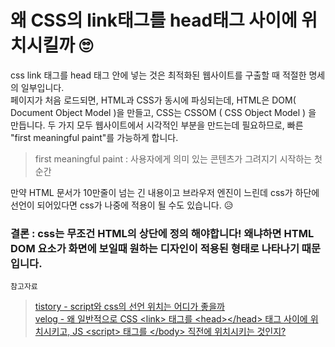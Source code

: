 # 왜 CSS의 link태그를 head태그 사이에 위치시킬까 🙄

css link 태그를 head 태그 안에 넣는 것은 최적화된 웹사이트를 구출할 때 적절한 명세의 일부입니다.  
 페이지가 처음 로드되면, HTML과 CSS가 동시에 파싱되는데, HTML은 DOM( Document Object Model )을 만들고, CSS는 CSSOM ( CSS Object Model ) 을 만듭니다. 두 가지 모두 웹사이트에서 시각적인 부분을 만드는데 필요하므로, 빠른 "first meaningful paint"를 가능하게 합니다.

>  first meaningful paint : 사용자에게 의미 있는 콘텐츠가 그려지기 시작하는 첫 순간 

  만약 HTML 문서가 10만줄이 넘는 긴 내용이고 브라우저 엔진이 느린데 css가 하단에 선언이 되어있다면 css가 나중에 적용이 될 수도 있습니다. 😥



### 결론 : css는 무조건 HTML의 상단에 정의 해야합니다! 왜냐하면 HTML DOM 요소가 화면에 보일때 원하는 디자인이 적용된 형태로 나타나기 때문입니다.


`참고자료`
> [tistory - script와 css의 선언 위치는 어디가 좋을까](https://sub0709.tistory.com/73)  
[velog - 왜 일반적으로 CSS \<link> 태그를 \<head>\</head> 태그 사이에 위치시키고, JS \<script> 태그를 \</body> 직전에 위치시키는 것인지?](https://velog.io/@dea8307/%EC%99%9C-%EC%9D%BC%EB%B0%98%EC%A0%81%EC%9C%BC%EB%A1%9C-CSS-link-%ED%83%9C%EA%B7%B8%EB%A5%BC-headhead-%ED%83%9C%EA%B7%B8-%EC%82%AC%EC%9D%B4%EC%97%90-%EC%9C%84%EC%B9%98%EC%8B%9C%ED%82%A4%EA%B3%A0-JS-script-%ED%83%9C%EA%B7%B8%EB%A5%BC-body-%EC%A7%81%EC%A0%84%EC%97%90-%EC%9C%84%EC%B9%98%EC%8B%9C%ED%82%A4%EB%8A%94-%EA%B2%83%EC%9D%B8%EC%A7%80)